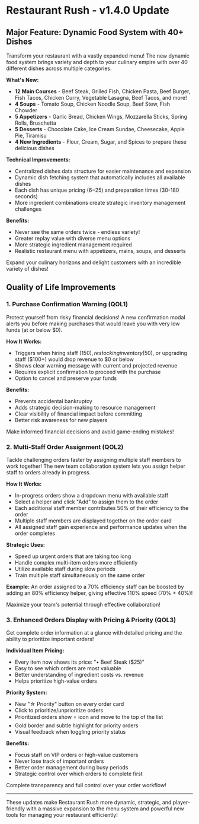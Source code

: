 # Restaurant Rush - v1.4.0 Update

## Major Feature: Dynamic Food System with 40+ Dishes

Transform your restaurant with a vastly expanded menu! The new dynamic food system brings variety and depth to your culinary empire with over 40 different dishes across multiple categories.

**What's New:**
- **12 Main Courses** - Beef Steak, Grilled Fish, Chicken Pasta, Beef Burger, Fish Tacos, Chicken Curry, Vegetable Lasagna, Beef Tacos, and more!
- **4 Soups** - Tomato Soup, Chicken Noodle Soup, Beef Stew, Fish Chowder
- **5 Appetizers** - Garlic Bread, Chicken Wings, Mozzarella Sticks, Spring Rolls, Bruschetta
- **5 Desserts** - Chocolate Cake, Ice Cream Sundae, Cheesecake, Apple Pie, Tiramisu
- **4 New Ingredients** - Flour, Cream, Sugar, and Spices to prepare these delicious dishes

**Technical Improvements:**
- Centralized dishes data structure for easier maintenance and expansion
- Dynamic dish fetching system that automatically includes all available dishes
- Each dish has unique pricing ($6-$25) and preparation times (30-180 seconds)
- More ingredient combinations create strategic inventory management challenges

**Benefits:**
- Never see the same orders twice - endless variety!
- Greater replay value with diverse menu options
- More strategic ingredient management required
- Realistic restaurant menu with appetizers, mains, soups, and desserts

Expand your culinary horizons and delight customers with an incredible variety of dishes!

## Quality of Life Improvements

### 1. Purchase Confirmation Warning (QOL1)
Protect yourself from risky financial decisions! A new confirmation modal alerts you before making purchases that would leave you with very low funds (at or below $0).

**How It Works:**
- Triggers when hiring staff ($150), restocking inventory ($50), or upgrading staff ($100+) would drop revenue to $0 or below
- Shows clear warning message with current and projected revenue
- Requires explicit confirmation to proceed with the purchase
- Option to cancel and preserve your funds

**Benefits:**
- Prevents accidental bankruptcy
- Adds strategic decision-making to resource management
- Clear visibility of financial impact before committing
- Better risk awareness for new players

Make informed financial decisions and avoid game-ending mistakes!

### 2. Multi-Staff Order Assignment (QOL2)
Tackle challenging orders faster by assigning multiple staff members to work together! The new team collaboration system lets you assign helper staff to orders already in progress.

**How It Works:**
- In-progress orders show a dropdown menu with available staff
- Select a helper and click "Add" to assign them to the order
- Each additional staff member contributes 50% of their efficiency to the order
- Multiple staff members are displayed together on the order card
- All assigned staff gain experience and performance updates when the order completes

**Strategic Uses:**
- Speed up urgent orders that are taking too long
- Handle complex multi-item orders more efficiently
- Utilize available staff during slow periods
- Train multiple staff simultaneously on the same order

**Example:** An order assigned to a 70% efficiency staff can be boosted by adding an 80% efficiency helper, giving effective 110% speed (70% + 40%)!

Maximize your team's potential through effective collaboration!

### 3. Enhanced Orders Display with Pricing & Priority (QOL3)
Get complete order information at a glance with detailed pricing and the ability to prioritize important orders!

**Individual Item Pricing:**
- Every item now shows its price: "• Beef Steak ($25)"
- Easy to see which orders are most valuable
- Better understanding of ingredient costs vs. revenue
- Helps prioritize high-value orders

**Priority System:**
- New "☆ Priority" button on every order card
- Click to prioritize/unprioritize orders
- Prioritized orders show ⭐ icon and move to the top of the list
- Gold border and subtle highlight for priority orders
- Visual feedback when toggling priority status

**Benefits:**
- Focus staff on VIP orders or high-value customers
- Never lose track of important orders
- Better order management during busy periods
- Strategic control over which orders to complete first

Complete transparency and full control over your order workflow!

---

These updates make Restaurant Rush more dynamic, strategic, and player-friendly with a massive expansion to the menu system and powerful new tools for managing your restaurant efficiently!
